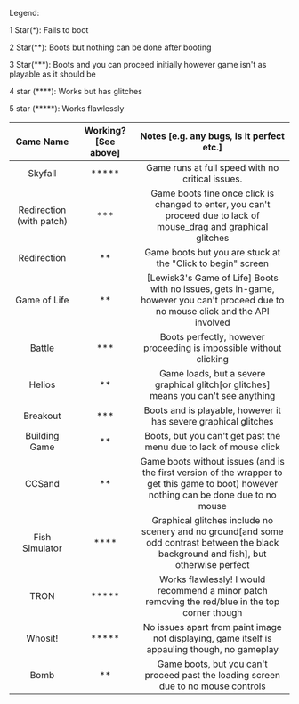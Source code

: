 Legend:

1 Star(*): Fails to boot

2 Star(**): Boots but nothing can be done after booting

3 Star(***): Boots and you can proceed initially however game isn't as playable as it should be

4 star (****): Works but has glitches

5 star (*****): Works flawlessly

|Game Name|Working? [See above]|Notes [e.g. any bugs, is it perfect etc.]|
|:-------:|:-----:|:---------------------------------------:|
|Skyfall|*****|Game runs at full speed with no critical issues.|
|Redirection (with patch)|***|Game boots fine once click is changed to enter, you can't proceed due to lack of mouse_drag and graphical glitches|
|Redirection|**|Game boots but you are stuck at the "Click to begin" screen|
|Game of Life|**|[Lewisk3's Game of Life] Boots with no issues, gets in-game, however you can't proceed due to no mouse click and the API involved|
|Battle|***|Boots perfectly, however proceeding is impossible without clicking|
|Helios|**|Game loads, but a severe graphical glitch[or glitches] means you can't see anything|
|Breakout|***|Boots and is playable, however it has severe graphical glitches|
|Building Game|**|Boots, but you can't get past the menu due to lack of mouse click|
|CCSand|**|Game boots without issues (and is the first version of the wrapper to get this game to boot) however nothing can be done due to no mouse|
|Fish Simulator|****|Graphical glitches include no scenery and no ground[and some odd contrast between the black background and fish], but otherwise perfect|
|TRON|*****|Works flawlessly! I would recommend a minor patch removing the red/blue in the top corner though|
|Whosit!|*****|No issues apart from paint image not displaying, game itself is appauling though, no gameplay|
|Bomb|**|Game boots, but you can't proceed past the loading screen due to no mouse controls|
